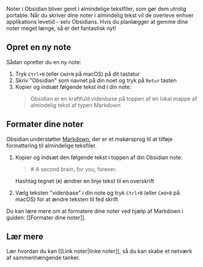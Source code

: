 Noter i Obsidian bliver gemt i almindelige tekstfiler, som gør dem utrolig portable. Når du skriver dine noter i almindelig tekst vil de overleve enhver applikations levetid - selv Obsidians. Hvis du planlægger at gemme dine noter meget længe, så er det fantastisk nyt!

## Opret en ny note

Sådan opretter du en ny note:

1. Tryk `Ctrl+N` (eller `Cmd+N` på macOS) på dit tastatur
2. Skriv "Obsidian" som navnet på din noet og tryk på `Retur` tasten
3. Kopier og indsæt følgende tekst ind i din note:
   > Obsidian er en kraftfuld videnbase på toppen af en lokal mappe af almindelig tekst af typen Markdown

## Formater dine noter
Obsidian understøtter [Markdown](https://en.wikipedia.org/wiki/Markdown), der er et makørsprog til at tilføje formattering til almindelige teksfiler.

1. Kopier og indsæt den følgende tekst i toppen af din Obsidian note:
   
   > \# A second brain, for you, forever.
   
   Hashtag tegnet (`#`) ændrer en linje tekst til en overskrift

2. Vælg teksten "videnbase" i din note og tryk `Ctrl+B` (eller `Cmd+B` på macOS) for at ændre teksten til fed skrift

Du kan lære mere om at formatere dine noter ved hjælp af Markdown i guiden: [[Formater dine noter]].

## Lær mere
Lær hvordan du kan [[Link noter|linke noter]], så du kan skabe et netværk af sammenhængende tanker.
